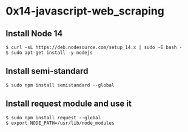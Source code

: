 # 0x14-javascript-web_scraping

## Install Node 14
```
$ curl -sL https://deb.nodesource.com/setup_14.x | sudo -E bash -
$ sudo apt-get install -y nodejs
```

## Install semi-standard

```
$ sudo npm install semistandard --global
```

## Install request module and use it

```
$ sudo npm install request --global
$ export NODE_PATH=/usr/lib/node_modules
```
